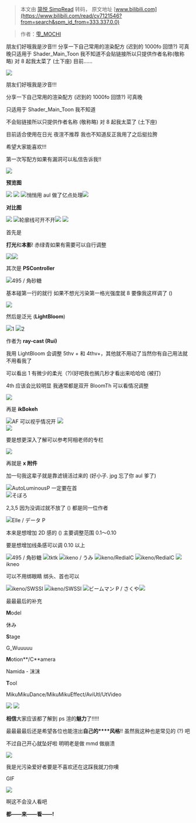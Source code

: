 > 本文由 [简悦 SimpRead](http://ksria.com/simpread/) 转码， 原文地址 [www.bilibili.com](https://www.bilibili.com/read/cv7121546?from=search&spm_id_from=333.337.0.0)

> 作者：[雫_MOCHI](https://space.bilibili.com/28735799)

 朋友们好哦我是汐音!!! 分享一下自己常用的渲染配方 (迟到的 1000fo 回馈?) 可真晚只适用于 Shader_Main_Toon 我不知道不会贴链接所以只提供作者名称(敬称略) 对 8 起我太菜了 (土下座) 目前......

![](http://i0.hdslb.com/bfs/article/8ab0b4a29cb2a48fe5208f339217ca061df9cdf9.jpg@363w_405h_progressive.webp)

朋友们好哦我是汐音!!!

分享一下自己常用的渲染配方 (迟到的 1000fo 回馈?) 可真晚

只适用于 Shader_Main_Toon 我不知道

不会贴链接所以只提供作者名称 (敬称略) 对 8 起我太菜了 (土下座)

目前适合使用在日光 夜渲不推荐 我也不知道反正我用了之后挺拉胯

希望大家能喜欢!!!

第一次写配方如果有漏洞可以私信告诉我!!

![](http://i0.hdslb.com/bfs/article/71bf2cd56882a2e97f8b3477c9256f8b09f361d3.png)

**预览图**

![](http://i0.hdslb.com/bfs/article/7c5f1cb1b2cb93e542743f69d430e676ebb19cf5.png@942w_942h_progressive.webp) ![](http://i0.hdslb.com/bfs/article/7350d04e026192a017d51e8933993a35ef8b71da.png@942w_942h_progressive.webp) ![](http://i0.hdslb.com/bfs/article/16b42a158031f71f0d5c1e848f63c1efd201cc67.png@942w_942h_progressive.webp)悄悄用 aul 做了亿点处理![](http://i0.hdslb.com/bfs/article/71bf2cd56882a2e97f8b3477c9256f8b09f361d3.png)

**对比图**

![](http://i0.hdslb.com/bfs/article/d268fae015734fe787b12fbacbebef2585c6bd33.png@942w_938h_progressive.webp) ![](http://i0.hdslb.com/bfs/article/02b0f8e27e9d62b8888a335b20252ce68faa2f33.png@942w_831h_progressive.webp)轮廓线可开不开![](http://i0.hdslb.com/bfs/article/71bf2cd56882a2e97f8b3477c9256f8b09f361d3.png) ![](http://i0.hdslb.com/bfs/article/07865468a4601f660c7acf98a7ad4a2fd1053f12.jpg@903w_483h_progressive.webp)

首先是

**打光**和**本影**! 赤绿青如果有需要可以自行调整  

![](http://i0.hdslb.com/bfs/article/2a804adb27f72b93e434f4f1611bba0345f308cd.png@560w_248h_progressive.webp)![](http://i0.hdslb.com/bfs/article/4adb9255ada5b97061e610b682b8636764fe50ed.png)

其次是 **PSController**  

![](http://i0.hdslb.com/bfs/article/ccf1db726b05c6ff97dcd995620278e6ead410ae.png@441w_240h_progressive.webp)495 / 角砂糖

基本碰第一行的就行 如果不想光污染第一格光强度就 8 要像我这样调了 ()

![](http://i0.hdslb.com/bfs/article/4adb9255ada5b97061e610b682b8636764fe50ed.png)

然后是泛光 (**LightBloom**)  

![](http://i0.hdslb.com/bfs/article/e97271fdf941463ef481e8b661620459fc0f6451.png@942w_645h_progressive.webp)1 ![](http://i0.hdslb.com/bfs/article/27aebba390e1958a870d647b6a5e2c6f9162b972.png@942w_731h_progressive.webp)2

作者为 **ray-cast (Rui)**

我用 LightBloom 会调整 5thv + 和 4thv+，其他就不用动了当然你有自己用法就不用看我了

可以看出 1 有微少的柔光（?)(好吧我也搁几秒才看出来哈哈哈 (被打)

4th 应该会比较明显 我通常都是双开 BloomTh 可以看情况调整

![](http://i0.hdslb.com/bfs/article/4adb9255ada5b97061e610b682b8636764fe50ed.png)

再是 **ikBokeh**

![](http://i0.hdslb.com/bfs/article/1a009c8f23404ca255e02f8c1518017135014c56.png@426w_243h_progressive.webp)AF 可以视乎情况开 ![](http://i0.hdslb.com/bfs/article/4324b3c270f04b59c437608cf184d9f3204419dd.png@413w_209h_progressive.webp)  
![](http://i0.hdslb.com/bfs/article/361d9d5589c99fec7785abafa30e8bdb0ead5c6a.png@455w_228h_progressive.webp)  

要是想更深入了解可以参考阿相老师的专栏

![](http://i0.hdslb.com/bfs/article/71bf2cd56882a2e97f8b3477c9256f8b09f361d3.png)

再就是 **x 附件**

加一句我这辈子就是靠滤镜活过来的 (好小子. jpg 忘了你 aul 爹了)

![](http://i0.hdslb.com/bfs/article/fdb980ebd7aa0a5bb487317e76ab08626334cbdf.png@188w_273h_progressive.webp)AutoLuminousP 一定要在首  
![](http://i0.hdslb.com/bfs/article/7d23da4f256029c9afeda95423d0ed6a622c7569.png@335w_237h_progressive.webp)そぼろ

2,3,5 因为没调过就不放了 () 都是同一位作者

![](http://i0.hdslb.com/bfs/article/3bf09c62a58f4d8ea3f2f0e4afb15c949a4bd449.png@303w_234h_progressive.webp)Elle / データ P

本来是想增加 2D 感的 () 主要调整范围 0.1～0.10

要是想增加线条感可以调 0.10 以上

![](http://i0.hdslb.com/bfs/article/d7c546f1f67790d7f4d5f5687bc4646ad24f3fd2.png@306w_240h_progressive.webp)495 / 角砂糖 ![](http://i0.hdslb.com/bfs/article/b156bef5c3dda526ace60ccf6aaf45a7ec9262c8.png@302w_237h_progressive.webp)tktk ![](http://i0.hdslb.com/bfs/article/1639a15c5213abcad94785acbcd08151c1c52c78.png@305w_227h_progressive.webp)ikeno / うみ ![](http://i0.hdslb.com/bfs/article/5bd30914c0ecc9c5f599253b5cb585001dfc5c86.png@308w_234h_progressive.webp)ikeno/RedialC ![](http://i0.hdslb.com/bfs/article/1a5d81a5e1cbf9ceef982acd6a47472e59dcc876.png@312w_237h_progressive.webp)ikeno/RedialC ![](http://i0.hdslb.com/bfs/article/1b6a6d2324e759d2866a95d7e5becd2861958867.png@318w_234h_progressive.webp)ikneo

可以不用绑眼睛 绑头、首也可以

![](http://i0.hdslb.com/bfs/article/176654094bd8254c02e4e5109dfcd19b938caa2f.png@314w_239h_progressive.webp)ikeno/SWSSI ![](http://i0.hdslb.com/bfs/article/2fa89a96fd4f202f0c22b360d83ff3d57841518a.png@315w_243h_progressive.webp)ikeno/SWSSI ![](http://i0.hdslb.com/bfs/article/94aefdd92eba8aa958829d12f64173121d33fa41.png@302w_231h_progressive.webp)ビームマン P / さくや![](http://i0.hdslb.com/bfs/article/71bf2cd56882a2e97f8b3477c9256f8b09f361d3.png)

最最最后的补充

**M**odel

休み

**S**tage

G_Wuuuuu

**M**otion**/C**amera

Namida - 沫沫

**T**ool

MikuMikuDance/MikuMikuEffect/AviUtl/UtVideo

![](http://i0.hdslb.com/bfs/article/02db465212d3c374a43c60fa2625cc1caeaab796.png) ![](http://i0.hdslb.com/bfs/article/4b822af2145ee16fedf9a8097f4c5c452b544f6f.jpg@660w_599h_progressive.webp)

**相信**大家应该都了解到 ps 渲的**魅力**了!!!!!

最最最最后还是希望各位也能渲出**自己的****风格**!! 虽然我这种也是常见的 (?) 吧

不过自己开心就坠好啦 明明老是做 mmd 做崩溃

![](http://i0.hdslb.com/bfs/article/8332f999297e9ad148b2e1fc28fac8a5ece66e58.png@629w_573h_progressive.webp)

我是光污染爱好者要是不喜欢还在这踩我就刀你噢  

GIF

![](http://i0.hdslb.com/bfs/article/235c5b6039b8cfcb77ab048bd14b10addd6731d5.gif)

啊这不会没人看吧

**都――来――看――!**
